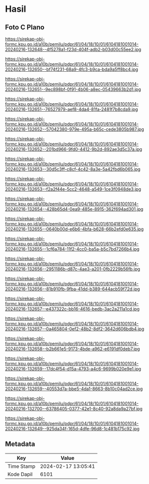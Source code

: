 # Hasil

## Foto C Plano

https://sirekap-obj-formc.kpu.go.id/a10b/pemilu/pdpr/61/04/18/10/01/6104181001014-20240216-132648--4f5278a1-f23d-404f-adb2-b03d00c55ee2.jpg

https://sirekap-obj-formc.kpu.go.id/a10b/pemilu/pdpr/61/04/18/10/01/6104181001014-20240216-132650--bf74f231-68a9-4fc3-b9ca-bda9a5ff8bc4.jpg

https://sirekap-obj-formc.kpu.go.id/a10b/pemilu/pdpr/61/04/18/10/01/6104181001014-20240216-132651--9ec898bf-0f91-4b06-a8ec-05439663b2d1.jpg

https://sirekap-obj-formc.kpu.go.id/a10b/pemilu/pdpr/61/04/18/10/01/6104181001014-20240216-132651--76527979-aef8-4da4-81fa-2481f7b8cda9.jpg

https://sirekap-obj-formc.kpu.go.id/a10b/pemilu/pdpr/61/04/18/10/01/6104181001014-20240216-132652--57042380-979e-495a-b65c-cede3805b987.jpg

https://sirekap-obj-formc.kpu.go.id/a10b/pemilu/pdpr/61/04/18/10/01/6104181001014-20240216-132652--201bd966-9fd0-4412-9b2d-892ae3d5c37a.jpg

https://sirekap-obj-formc.kpu.go.id/a10b/pemilu/pdpr/61/04/18/10/01/6104181001014-20240216-132653--30d5c3ff-c8cf-4c42-8a3e-5a42fbd6b065.jpg

https://sirekap-obj-formc.kpu.go.id/a10b/pemilu/pdpr/61/04/18/10/01/6104181001014-20240216-132653--f2a2f44e-5cc2-4648-a549-1ce3f0948de3.jpg

https://sirekap-obj-formc.kpu.go.id/a10b/pemilu/pdpr/61/04/18/10/01/6104181001014-20240216-132654--428b65d4-0ea9-485e-8915-362f694ad301.jpg

https://sirekap-obj-formc.kpu.go.id/a10b/pemilu/pdpr/61/04/18/10/01/6104181001014-20240216-132655--0640b00d-e6b6-4bfa-b628-66b2efd0e635.jpg

https://sirekap-obj-formc.kpu.go.id/a10b/pemilu/pdpr/61/04/18/10/01/6104181001014-20240216-132655--1cf6a784-11f2-4cc0-ba5a-b5c7bd7266b4.jpg

https://sirekap-obj-formc.kpu.go.id/a10b/pemilu/pdpr/61/04/18/10/01/6104181001014-20240216-132656--2951186b-d87c-4ae3-a201-0fb2229b56fb.jpg

https://sirekap-obj-formc.kpu.go.id/a10b/pemilu/pdpr/61/04/18/10/01/6104181001014-20240216-132656--81b910fb-9fba-41dd-b389-644acb59f72d.jpg

https://sirekap-obj-formc.kpu.go.id/a10b/pemilu/pdpr/61/04/18/10/01/6104181001014-20240216-132657--e437322c-bb16-4616-bedb-3ac2a211a1cd.jpg

https://sirekap-obj-formc.kpu.go.id/a10b/pemilu/pdpr/61/04/18/10/01/6104181001014-20240216-132657--0a465804-0ef2-48b2-8df2-3642d606bdb4.jpg

https://sirekap-obj-formc.kpu.go.id/a10b/pemilu/pdpr/61/04/18/10/01/6104181001014-20240216-132658--b2b661e5-9173-4bde-a962-e6191df0deb7.jpg

https://sirekap-obj-formc.kpu.go.id/a10b/pemilu/pdpr/61/04/18/10/01/6104181001014-20240216-132659--17dc4f54-d15a-4793-a4c6-9699b020e9e1.jpg

https://sirekap-obj-formc.kpu.go.id/a10b/pemilu/pdpr/61/04/18/10/01/6104181001014-20240216-132659--40553d7a-bbe5-4da1-8663-8b10c04ad2ce.jpg

https://sirekap-obj-formc.kpu.go.id/a10b/pemilu/pdpr/61/04/18/10/01/6104181001014-20240216-132700--63786405-0377-42e1-8c40-92a8da9a27bf.jpg

https://sirekap-obj-formc.kpu.go.id/a10b/pemilu/pdpr/61/04/18/10/01/6104181001014-20240216-132649--925da34f-165d-4dfe-96d8-1c481b175c92.jpg


## Metadata

| Key        | Value               |
| ---------- | ------------------- |
| Time Stamp | 2024-02-17 13:05:41 |
| Kode Dapil | 6101                |



